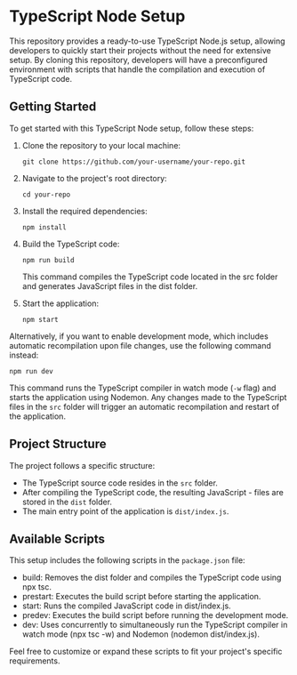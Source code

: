 # **TypeScript Node Setup**

This repository provides a ready-to-use TypeScript Node.js setup, allowing developers to quickly start their projects without the need for extensive setup. By cloning this repository, developers will have a preconfigured environment with scripts that handle the compilation and execution of TypeScript code.

## **Getting Started**

To get started with this TypeScript Node setup, follow these steps:

1. Clone the repository to your local machine:

   ```
   git clone https://github.com/your-username/your-repo.git
   ```

2. Navigate to the project's root directory:

   ```
   cd your-repo
   ```

3. Install the required dependencies:
   ```
   npm install
   ```
4. Build the TypeScript code:
   ```
   npm run build
   ```
   This command compiles the TypeScript code located in the src folder and generates JavaScript files in the dist folder.
5. Start the application:
   ```
   npm start
   ```

Alternatively, if you want to enable development mode, which includes automatic recompilation upon file changes, use the following command instead:

```
npm run dev
```

This command runs the TypeScript compiler in watch mode (`-w` flag) and starts the application using Nodemon. Any changes made to the TypeScript files in the `src` folder will trigger an automatic recompilation and restart of the application.

## **Project Structure**

The project follows a specific structure:

- The TypeScript source code resides in the `src` folder.
- After compiling the TypeScript code, the resulting JavaScript - files are stored in the `dist` folder.
- The main entry point of the application is `dist/index.js`.

## **Available Scripts**

This setup includes the following scripts in the `package.json` file:

- build: Removes the dist folder and compiles the TypeScript code using npx tsc.
- prestart: Executes the build script before starting the application.
- start: Runs the compiled JavaScript code in dist/index.js.
- predev: Executes the build script before running the development mode.
- dev: Uses concurrently to simultaneously run the TypeScript compiler in watch mode (npx tsc -w) and Nodemon (nodemon dist/index.js).

Feel free to customize or expand these scripts to fit your project's specific requirements.
